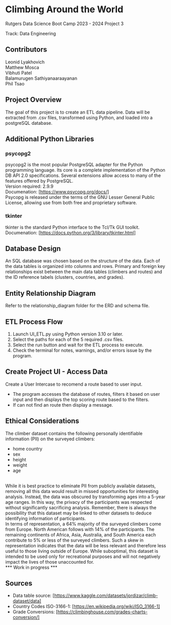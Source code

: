# Climbing Around the World

Rutgers Data Science Boot Camp 2023 - 2024
Project 3 

Track: Data Engineering

## Contributors

Leonid Lyakhovich<br>
Matthew Mosca<br>
Vibhuti Patel<br>
Balamurugen Sathiyanaaraayanan<br>
Phil Tsao

## Project Overview
The goal of this project is to create an ETL data pipeline. Data will be extracted from .csv files, transformed using Python, and loaded into a postgreSQL database.

## Additional Python Libraries 
### psycopg2 
psycopg2 is the most popular PostgreSQL adapter for the Python programming language. Its core is a complete implementation of the Python DB API 2.0 specifications. Several extensions allow access to many of the features offered by PostgreSQL.<br>
Version required: 2.9.9<br>
Documenation: [https://www.psycopg.org/docs/]<br>
Psycopg is released under the terms of the GNU Lesser General Public License, allowing use from both free and proprietary software.

### tkinter
tkinter is the standard Python interface to the Tcl/Tk GUI toolkit.<br>
Documenation: [https://docs.python.org/3/library/tkinter.html]

## Database Design
An SQL database was chosen based on the structure of the data. Each of the data tables is organized into columns and rows. Primary and foreign key relationships exist between the main data tables (climbers and routes) and the ID reference tabels (clusters, countries, and grades).

## Entity Relationship Diagram
Refer to the relationship_diagram folder for the ERD and schema file.

## ETL Process Flow
1. Launch UI_ETL.py using Python version 3.10 or later.
2. Select the paths for each of the 5 required .csv files.
3. Select the run button and wait for the ETL process to execute.
4. Check the terminal for notes, warnings, and/or errors issue by the program.

## Create Project UI - Access Data
Create a User Intercase to recomend a route based to user input.
 - The program accesses the database of routes, filters it based on user input and then displays the top scoring route based to the filters.
 - If can not find an route then display a message. 


## Ethical Considerations
The climber dataset contains the following personally identifiable information (PII) on the surveyed climbers: 
- home country
- sex
- height
- weight
- age<br>
<br>
While it is best practice to eliminate PII from publicly available datasets, removing all this data would result in missed opportunities for interesting analysis. Instead, the data was obscured by transforming ages into a 5-year age ranges. In this way, the privacy of the participants was respected without significantly sacrificing analysis. Remember, there is always the possibility that this dataset may be linked to other datasets to deduce identifying information of participants.<br>
In terms of representation, a 64% majority of the surveyed climbers come from Europe. North American follows with 14% of the participants. The remaining continents of Africa, Asia, Australia, and South America each contribute to 5% or less of the surveyed climbers. Such a skew in representation indicates that the data will be less relevant and therefore less useful to those living outside of Europe. While suboptimal, this dataset is intended to be used only for recreational purposes and will not negatively impact the lives of those unaccounted for. <br>
*** Work in progress ***

## Sources
+ Data table source: [https://www.kaggle.com/datasets/jordizar/climb-dataset/data]
+ Country Codes ISO-3166-1: [https://en.wikipedia.org/wiki/ISO_3166-1]
+ Grade Conversions: [https://climbinghouse.com/grades-charts-conversion/]
